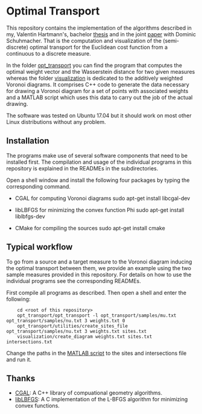 # Optimal Transport
This repository contains the implementation of the algorithms described in my, Valentin Hartmann's, bachelor [thesis](https://arxiv.org/abs/1706.07403) and in the joint [paper](https://arxiv.org/abs/1706.07650) with Dominic Schuhmacher. That is the computation and visualization of the (semi-discrete) optimal transport for the Euclidean cost function from a continuous to a discrete measure.

In the folder [opt_transport](opt_transport) you can find the program that computes the optimal weight vector and the Wasserstein distance for two given measures whereas the folder [visualization](visualization) is dedicated to the additively weighted Voronoi diagrams. It comprises C++ code to generate the data necessary for drawing a Voronoi diagram for a set of points with associated weights and a MATLAB script which uses this data to carry out the job of the actual drawing.

The software was tested on Ubuntu 17.04 but it should work on most other Linux distributions without any problem.


## Installation
The programs make use of several software components that need to be installed first. The compilation and usage of the individual programs in this repository is explained in the READMEs in the subdirectories.

Open a shell window and install the following four packages by typing the corresponding command.

- CGAL for computing Voronoi diagrams
        sudo apt-get install libcgal-dev

- libLBFGS for minimizing the convex function Phi
        sudo apt-get install liblbfgs-dev

- CMake for compiling the sources
        sudo apt-get install cmake


## Typical workflow
To go from a source and a target measure to the Voronoi diagram inducing the optimal transport between them, we provide an example using the two sample measures provided in this repository. For details on how to use the individual programs see the corresponding READMEs.

First compile all programs as described. Then open a shell and enter the following:

        cd <root of this repository>
        opt_transport/opt_transport -l opt_transport/samples/mu.txt opt_transport/samples/nu.txt 3 weights.txt 0
        opt_transport/utilities/create_sites_file opt_transport/samples/nu.txt 3 weights.txt sites.txt
        visualization/create_diagram weights.txt sites.txt intersections.txt

Change the paths in the [MATLAB script](visualization/plot_voronoi_diagram.m) to the sites and intersections file and run it.


## Thanks
- [CGAL](http://www.cgal.org/): A C++ library of compuational geometry algorithms.
- [libLBFGS](http://www.chokkan.org/software/liblbfgs/): A C implementation of the L-BFGS algorithm for minimizing convex functions.
